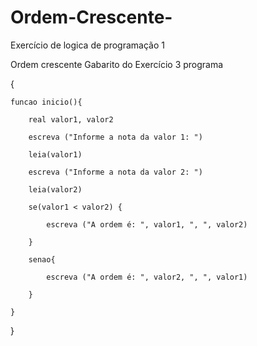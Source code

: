 # Ordem-Crescente-
Exercício de logica de programação 1

Ordem crescente
Gabarito do Exercício 3
programa

{

    funcao inicio(){

        real valor1, valor2

        escreva ("Informe a nota da valor 1: ")

        leia(valor1)

        escreva ("Informe a nota da valor 2: ")

        leia(valor2)

        se(valor1 < valor2) {

            escreva ("A ordem é: ", valor1, ", ", valor2)

        }

        senao{

            escreva ("A ordem é: ", valor2, ", ", valor1)

        }

    }

}
